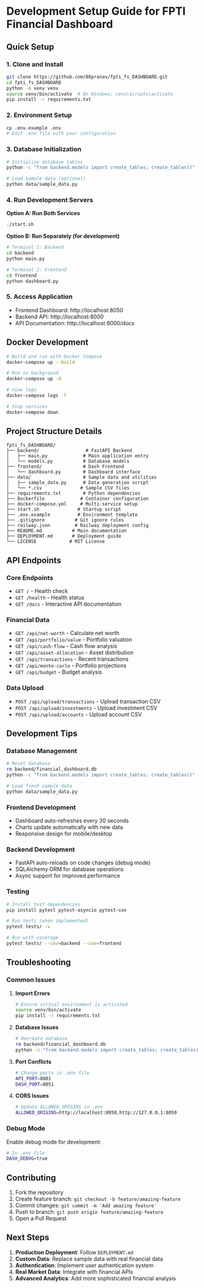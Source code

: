 # Development Setup Guide for FPTI Financial Dashboard

## Quick Setup

### 1. Clone and Install
```bash
git clone https://github.com/08pranav/fpti_fs_DASHBOARD.git
cd fpti_fs_DASHBOARD
python -m venv venv
source venv/bin/activate  # On Windows: venv\Scripts\activate
pip install -r requirements.txt
```

### 2. Environment Setup
```bash
cp .env.example .env
# Edit .env file with your configuration
```

### 3. Database Initialization
```bash
# Initialize database tables
python -c "from backend.models import create_tables; create_tables()"

# Load sample data (optional)
python data/sample_data.py
```

### 4. Run Development Servers

**Option A: Run Both Services**
```bash
./start.sh
```

**Option B: Run Separately (for development)**
```bash
# Terminal 1: Backend
cd backend
python main.py

# Terminal 2: Frontend
cd frontend  
python dashboard.py
```

### 5. Access Application
- Frontend Dashboard: http://localhost:8050
- Backend API: http://localhost:8000
- API Documentation: http://localhost:8000/docs

## Docker Development

```bash
# Build and run with Docker Compose
docker-compose up --build

# Run in background
docker-compose up -d

# View logs
docker-compose logs -f

# Stop services
docker-compose down
```

## Project Structure Details

```
fpti_fs_DASHBOARD/
├── backend/                 # FastAPI Backend
│   ├── main.py             # Main application entry
│   └── models.py           # Database models
├── frontend/               # Dash Frontend
│   └── dashboard.py        # Dashboard interface
├── data/                   # Sample data and utilities
│   ├── sample_data.py      # Data generation script
│   └── *.csv              # Sample CSV files
├── requirements.txt        # Python dependencies
├── Dockerfile             # Container configuration
├── docker-compose.yml     # Multi-service setup
├── start.sh              # Startup script
├── .env.example          # Environment template
├── .gitignore           # Git ignore rules
├── railway.json         # Railway deployment config
├── README.md           # Main documentation
├── DEPLOYMENT.md       # Deployment guide
└── LICENSE            # MIT License
```

## API Endpoints

### Core Endpoints
- `GET /` - Health check
- `GET /health` - Health status
- `GET /docs` - Interactive API documentation

### Financial Data
- `GET /api/net-worth` - Calculate net worth
- `GET /api/portfolio/value` - Portfolio valuation
- `GET /api/cash-flow` - Cash flow analysis
- `GET /api/asset-allocation` - Asset distribution
- `GET /api/transactions` - Recent transactions
- `GET /api/monte-carlo` - Portfolio projections
- `GET /api/budget` - Budget analysis

### Data Upload
- `POST /api/upload/transactions` - Upload transaction CSV
- `POST /api/upload/investments` - Upload investment CSV
- `POST /api/upload/accounts` - Upload account CSV

## Development Tips

### Database Management
```bash
# Reset database
rm backend/financial_dashboard.db
python -c "from backend.models import create_tables; create_tables()"

# Load fresh sample data
python data/sample_data.py
```

### Frontend Development
- Dashboard auto-refreshes every 30 seconds
- Charts update automatically with new data
- Responsive design for mobile/desktop

### Backend Development
- FastAPI auto-reloads on code changes (debug mode)
- SQLAlchemy ORM for database operations
- Async support for improved performance

### Testing
```bash
# Install test dependencies
pip install pytest pytest-asyncio pytest-cov

# Run tests (when implemented)
pytest tests/ -v

# Run with coverage
pytest tests/ --cov=backend --cov=frontend
```

## Troubleshooting

### Common Issues

1. **Import Errors**
   ```bash
   # Ensure virtual environment is activated
   source venv/bin/activate
   pip install -r requirements.txt
   ```

2. **Database Issues**
   ```bash
   # Recreate database
   rm backend/financial_dashboard.db
   python -c "from backend.models import create_tables; create_tables()"
   ```

3. **Port Conflicts**
   ```bash
   # Change ports in .env file
   API_PORT=8001
   DASH_PORT=8051
   ```

4. **CORS Issues**
   ```bash
   # Update ALLOWED_ORIGINS in .env
   ALLOWED_ORIGINS=http://localhost:8050,http://127.0.0.1:8050
   ```

### Debug Mode
Enable debug mode for development:
```bash
# In .env file
DASH_DEBUG=true
```

## Contributing

1. Fork the repository
2. Create feature branch: `git checkout -b feature/amazing-feature`
3. Commit changes: `git commit -m 'Add amazing feature'`
4. Push to branch: `git push origin feature/amazing-feature`
5. Open a Pull Request

## Next Steps

1. **Production Deployment**: Follow `DEPLOYMENT.md`
2. **Custom Data**: Replace sample data with real financial data
3. **Authentication**: Implement user authentication system
4. **Real Market Data**: Integrate with financial APIs
5. **Advanced Analytics**: Add more sophisticated financial analysis